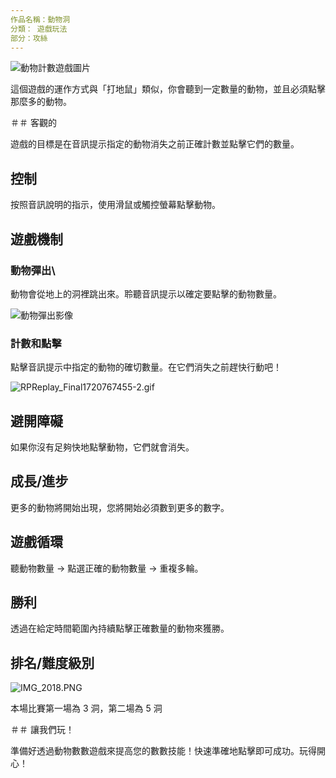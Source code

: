 ```yaml
---
作品名稱：動物洞
分類： 遊戲玩法
部分：攻絲
---
```

![動物計數遊戲圖片](https://help.Studycat.com/hc/article_attachments/34829163309209)


這個遊戲的運作方式與「打地鼠」類似，你會聽到一定數量的動物，並且必須點擊那麼多的動物。


＃＃ 客觀的


遊戲的目標是在音訊提示指定的動物消失之前正確計數並點擊它們的數量。


## 控制


按照音訊說明的指示，使用滑鼠或觸控螢幕點擊動物。


## 遊戲機制


### 動物彈出\


動物會從地上的洞裡跳出來。聆聽音訊提示以確定要點擊的動物數量。


![動物彈出影像](https://help.Studycat.com/hc/article_attachments/34829163315225)


### 計數和點擊


點擊音訊提示中指定的動物的確切數量。在它們消失之前趕快行動吧！


![RPReplay_Final1720767455-2.gif](https://help.Studycat.com/hc/article_attachments/34975029772825)


## 避開障礙


如果你沒有足夠快地點擊動物，它們就會消失。


## 成長/進步


更多的動物將開始出現，您將開始必須數到更多的數字。


## 遊戲循環


聽動物數量 \-\> 點選正確的動物數量 \-\> 重複多輪。


## 勝利


透過在給定時間範圍內持續點擊正確數量的動物來獲勝。


## 排名/難度級別


![IMG_2018.PNG](https://help.Studycat.com/hc/article_attachments/34829163311897)


本場比賽第一場為 3 洞，第二場為 5 洞


＃＃ 讓我們玩！


準備好透過動物數數遊戲來提高您的數數技能！快速準確地點擊即可成功。玩得開心！